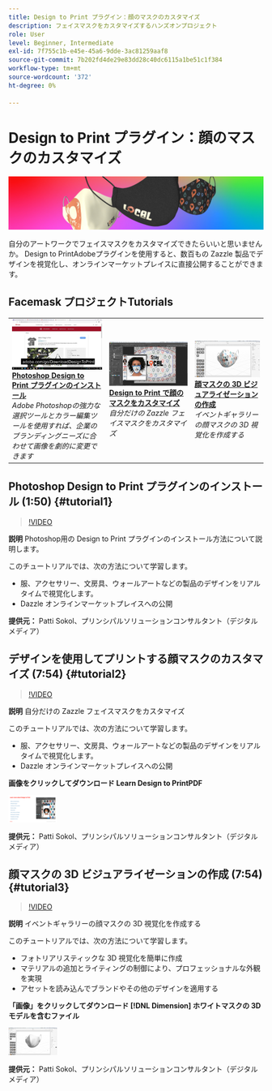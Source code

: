 ```yaml
---
title: Design to Print プラグイン：顔のマスクのカスタマイズ
description: フェイスマスクをカスタマイズするハンズオンプロジェクト
role: User
level: Beginner, Intermediate
exl-id: 7f755c1b-e45e-45a6-9dde-3ac81259aaf8
source-git-commit: 7b202fd4de29e83dd28c40dc6115a1be51c1f384
workflow-type: tm+mt
source-wordcount: '372'
ht-degree: 0%

---
```


# Design to Print プラグイン：顔のマスクのカスタマイズ

![チュートリアルヒーロー画像](../assets/faceMaskSplash.jpg)

自分のアートワークでフェイスマスクをカスタマイズできたらいいと思いませんか。 Design to PrintAdobeプラグインを使用すると、数百もの Zazzle 製品でデザインを視覚化し、オンラインマーケットプレイスに直接公開することができます。

## Facemask プロジェクトTutorials

<table style="table-layout:fixed">
<tr>
 <td>
   <a href="handsonproject.md#tutorial1">
      <img alt="Photoshop Design to Print プラグインのインストール" src="../assets/d2p_install_sokol_thumbnail.jpg" />
   </a>
    <div>
   <a href="handsonproject.md#tutorial1"><strong>Photoshop Design to Print プラグインのインストール</strong></a>
    </div>
    <em>Adobe Photoshopの強力な選択ツールとカラー編集ツールを使用すれば、企業のブランディングニーズに合わせて画像を劇的に変更できます</em>
    <br>
  </td>
  <td>
    <a href="handsonproject.md#tutorial2">
        <img alt="Design to Print で顔のマスクをカスタマイズ" src="../assets/d2p_faceMask_sokol_thumbnail.jpg" />
    </a>
    <div>
    <a href="handsonproject.md#tutorial2"><strong>Design to Print で顔のマスクをカスタマイズ</strong></a>
    </div>
    <em>自分だけの Zazzle フェイスマスクをカスタマイズ</em>
    <br>
  </td>
  <td>
    <a href="handsonproject.md#tutorial3">
      <img alt="顔マスクの 3D ビジュアライゼーションの作成" src="../assets/DN_faceMaskShare_sokol_thumbnail.jpg" />
   </a>
    <div>
   <a href="handsonproject.md#tutorial3"><strong>顔マスクの 3D ビジュアライゼーションの作成</strong></a>
    </div>
    <em>イベントギャラリーの顔マスクの 3D 視覚化を作成する</em>
    <br>
  </td>
</tr>
</table>

## Photoshop Design to Print プラグインのインストール (1:50) {#tutorial1}

>[!VIDEO](https://video.tv.adobe.com/v/327096?hidetitle=true)

**説明**
Photoshop用の Design to Print プラグインのインストール方法について説明します。

このチュートリアルでは、次の方法について学習します。
* 服、アクセサリー、文房具、ウォールアートなどの製品のデザインをリアルタイムで視覚化します。
* Dazzle オンラインマーケットプレイスへの公開

**提供元：**
Patti Sokol、プリンシパルソリューションコンサルタント（デジタルメディア）

## デザインを使用してプリントする顔マスクのカスタマイズ (7:54) {#tutorial2}

>[!VIDEO](https://video.tv.adobe.com/v/327097?hidetitle=true)

**説明**
自分だけの Zazzle フェイスマスクをカスタマイズ

このチュートリアルでは、次の方法について学習します。
* 服、アクセサリー、文房具、ウォールアートなどの製品のデザインをリアルタイムで視覚化します。
* Dazzle オンラインマーケットプレイスへの公開

**画像をクリックしてダウンロード Learn Design to PrintPDF**

[![Design to Print について](../assets/LearnDesigntoPrint_96.png)](../assets/LearnDesigntoPrint.pdf)

**提供元：**
Patti Sokol、プリンシパルソリューションコンサルタント（デジタルメディア）

## 顔マスクの 3D ビジュアライゼーションの作成 (7:54) {#tutorial3}

>[!VIDEO](https://video.tv.adobe.com/v/327098?hidetitle=true)

**説明**
イベントギャラリーの顔マスクの 3D 視覚化を作成する

このチュートリアルでは、次の方法について学習します。
* フォトリアリスティックな 3D 視覚化を簡単に作成
* マテリアルの追加とライティングの制御により、プロフェッショナルな外観を実現
* アセットを読み込んでブランドやその他のデザインを適用する

**「画像」をクリックしてダウンロード [!DNL Dimension] ホワイトマスクの 3D モデルを含むファイル**

[![比較画像](../assets/whitemask_96.png)](https://stock.adobe.com/search/3d-assets?load_type=search&amp;native_visual_search=&amp;similar_content_id=&amp;is_recent_search=&amp;search_type=usertyped&amp;k=face+mask&amp;asset_id=324075591)

**提供元：**
Patti Sokol、プリンシパルソリューションコンサルタント（デジタルメディア）

